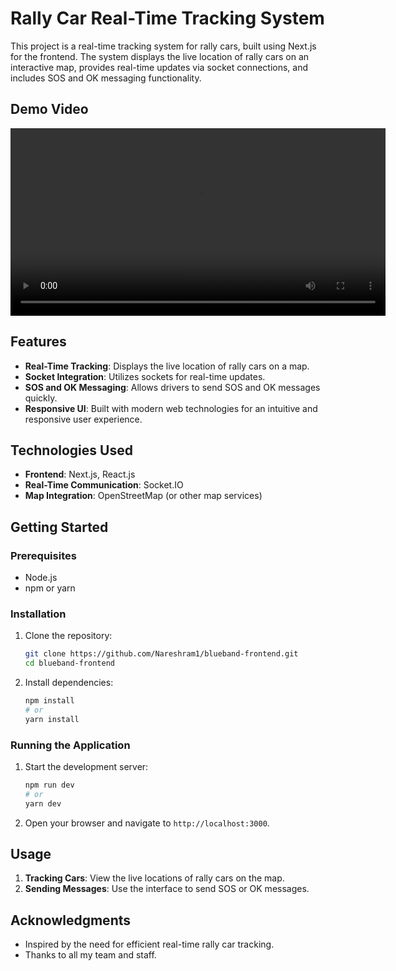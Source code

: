 
# Rally Car Real-Time Tracking System

This project is a real-time tracking system for rally cars, built using Next.js for the frontend. The system displays the live location of rally cars on an interactive map, provides real-time updates via socket connections, and includes SOS and OK messaging functionality.

## Demo Video

<video width="600" controls>
  <source src="./demo/demo.mp4" type="video/mp4">
  Your browser does not support the video tag.
</video>

## Features

- **Real-Time Tracking**: Displays the live location of rally cars on a map.
- **Socket Integration**: Utilizes sockets for real-time updates.
- **SOS and OK Messaging**: Allows drivers to send SOS and OK messages quickly.
- **Responsive UI**: Built with modern web technologies for an intuitive and responsive user experience.

## Technologies Used

- **Frontend**: Next.js, React.js
- **Real-Time Communication**: Socket.IO
- **Map Integration**: OpenStreetMap (or other map services)

## Getting Started

### Prerequisites

- Node.js
- npm or yarn

### Installation

1. Clone the repository:

    ```sh
    git clone https://github.com/Nareshram1/blueband-frontend.git
    cd blueband-frontend
    ```

2. Install dependencies:

    ```sh
    npm install
    # or
    yarn install
    ```

### Running the Application

1. Start the development server:

    ```sh
    npm run dev
    # or
    yarn dev
    ```

2. Open your browser and navigate to `http://localhost:3000`.

## Usage

1. **Tracking Cars**: View the live locations of rally cars on the map.
2. **Sending Messages**: Use the interface to send SOS or OK messages.

## Acknowledgments

- Inspired by the need for efficient real-time rally car tracking.
- Thanks to all my team and staff.
